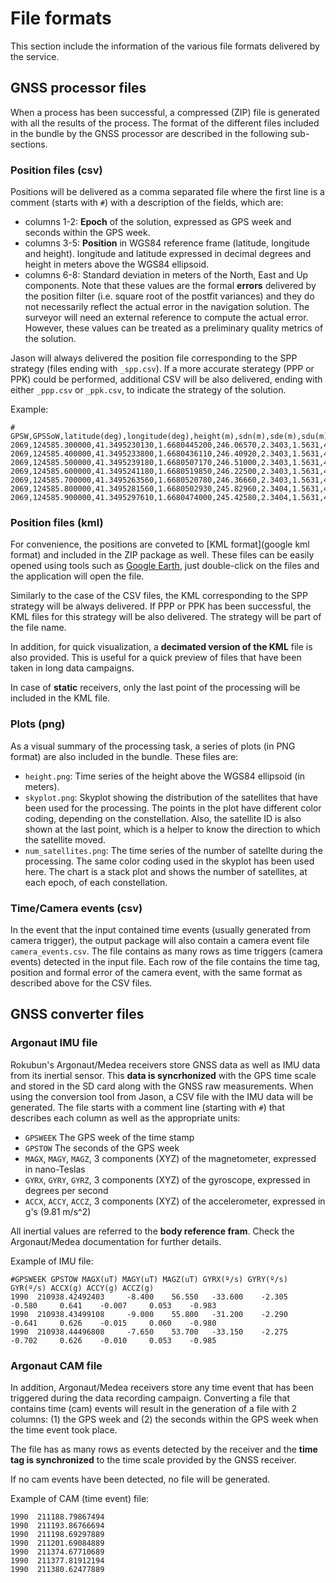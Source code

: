 # File formats

This section include the information of the various file formats delivered by
the service.

## GNSS processor files

When a process has been successful, a compressed (ZIP) file is generated with all the
results of the process. The format of the different files included in the bundle
by the GNSS processor are described in the following sub-sections.

### Position files (csv)

Positions will be delivered as a comma separated file where the first line is
a comment (starts with `#`) with a description of the fields, which are:

- columns 1-2: **Epoch** of the solution, expressed as GPS week and seconds within the GPS week.
- columns 3-5: **Position** in WGS84 reference frame (latitude, longitude and height). 
                longitude and latitude expressed in decimal degrees and height in
                meters above the WGS84 ellipsoid.
- columns 6-8: Standard deviation in meters of the North, East and Up components.
                Note that these values are the formal **errors** delivered by the
                position filter (i.e. square root of the postfit variances) and
                they do not necessarily reflect the actual error in the
                navigation solution. The surveyor will need an external reference
                to compute the actual error. However, these values can be
                treated as a preliminary quality metrics of the solution.

Jason will always delivered the position file corresponding to the SPP
strategy (files ending with `_spp.csv`). If a more accurate sterategy
(PPP or PPK) could be performed, additional CSV will be also delivered,
ending with either `_ppp.csv` or `_ppk.csv`, to indicate the strategy
of the solution.

Example:

```csv
# GPSW,GPSSoW,latitude(deg),longitude(deg),height(m),sdn(m),sde(m),sdu(m)
2069,124585.300000,41.3495230130,1.6680445200,246.06570,2.3403,1.5631,4.6059
2069,124585.400000,41.3495233800,1.6680436110,246.40920,2.3403,1.5631,4.6059
2069,124585.500000,41.3495239180,1.6680507170,246.51000,2.3403,1.5631,4.6058
2069,124585.600000,41.3495241180,1.6680519850,246.22500,2.3403,1.5631,4.6058
2069,124585.700000,41.3495263560,1.6680520780,246.36660,2.3403,1.5631,4.6058
2069,124585.800000,41.3495281560,1.6680502930,245.82960,2.3404,1.5631,4.6058
2069,124585.900000,41.3495297610,1.6680474000,245.42580,2.3404,1.5631,4.6058
```

### Position files (kml)

For convenience, the positions are conveted to [KML format](google kml format) and included in the
ZIP package as well. These files can be easily opened using tools such as
[Google Earth](http://www.google.com/earth), just double-click on the files
and the application will open the file.

Similarly to the case of the CSV files, the KML corresponding to the SPP
strategy will be always delivered. If PPP or PPK has been successful, the
KML files for this strategy will be also delivered. The strategy will be part
of the file name.

In addition, for quick visualization, a **decimated version of the KML** file is
also provided. This is useful for a quick preview of files that have been 
taken in long data campaigns.

In case of **static** receivers, only the last point of the processing will be
included in the KML file.

### Plots (png)

As a visual summary of the processing task, a series of plots (in PNG format)
are also included in the bundle. These files are:

- `height.png`: Time series of the height above the WGS84 ellipsoid (in meters).
- `skyplot.png`: Skyplot showing the distribution of the satellites that have
                 been used for the processing. The points in the plot have
                 different color coding, depending on the constellation. Also,
                 the satellite ID is also shown at the last point, which is a
                 helper to know the direction to which the satellite moved.
- `num_satellites.png`: The time series of the number of satellte during the
                processing. The same color coding used in the skyplot has been
                used here. The chart is a stack plot and shows the number of
                satellites, at each epoch, of each constellation.

### Time/Camera events (csv)

In the event that the input contained time events (usually generated from
camera trigger), the output package will also contain a camera event file
`camera_events.csv`. The file contains as many rows as time triggers (camera
events) detected in the input file. Each row of the file contains the time tag,
position and formal error of the camera event, with the same format as 
described above for the CSV files.

## GNSS converter files

### Argonaut IMU file

Rokubun's Argonaut/Medea receivers store GNSS data as well as IMU data from its
inertial sensor. This **data is syncrhonized** with the GPS time scale and stored
in the SD card along with the GNSS raw measurements. When using the conversion
tool from Jason, a CSV file with the IMU data will be generated. The file starts
with a comment line (starting with `#`) that describes each column as well as
the appropriate units:

- `GPSWEEK` The GPS week of the time stamp
- `GPSTOW` The seconds of the GPS week
- `MAGX`, `MAGY`, `MAGZ`, 3 components (XYZ) of the magnetometer, expressed in nano-Teslas
- `GYRX`, `GYRY`, `GYRZ`, 3 components (XYZ) of the gyroscope, expressed in degrees per second
- `ACCX`, `ACCY`, `ACCZ`, 3 components (XYZ) of the accelerometer, expressed in g's (9.81 m/s^2)

All inertial values are referred to the **body reference fram**. Check the
Argonaut/Medea documentation for further details.

Example of IMU file:

```csv
#GPSWEEK GPSTOW MAGX(uT) MAGY(uT) MAGZ(uT) GYRX(º/s) GYRY(º/s) GYR(º/s) ACCX(g) ACCY(g) ACCZ(g)
1990  210938.42492403     -8.400    56.550   -33.600    -2.305    -0.580     0.641    -0.007     0.053    -0.983
1990  210938.43499108     -9.000    55.800   -31.200    -2.290    -0.641     0.626    -0.015     0.060    -0.980
1990  210938.44496808     -7.650    53.700   -33.150    -2.275    -0.702     0.626    -0.010     0.053    -0.985
```

### Argonaut CAM file

In addition, Argonaut/Medea receivers store any time event that has been
triggered during the data recording campaign. Converting a file that contains
time (cam) events will result in the generation of a file with 2 columns:
(1) the GPS week and (2) the seconds within the GPS week when the time event
took place.

The file has as many rows as events detected by the receiver and the
**time tag is synchronized** to the time scale provided by the GNSS receiver.

If no cam events have been detected, no file will be generated.

Example of CAM (time event) file:

```csv
1990  211188.79867494
1990  211193.86766694
1990  211198.69297889
1990  211201.69084889
1990  211374.67710689
1990  211377.81912194
1990  211380.62477889
```
